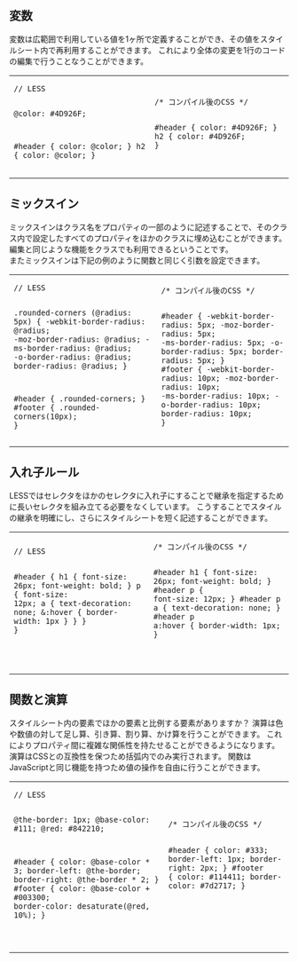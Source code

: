 <h2>変数</h2>

<p>変数は広範囲で利用している値を1ヶ所で定義することができ、その値をスタイルシート内で再利用することができます。
これにより全体の変更を1行のコードの編集で行うことなうことができます。</p>

<table class="code-example" cellpadding="0">
  <tr><td>
<pre class="less-example"><code>// LESS

@color: #4D926F;

#header {
  color: @color;
}
h2 {
  color: @color;
}
</code></pre>
  </td><td>
  <pre class="css-output"><code>/* コンパイル後のCSS */

#header {
  color: #4D926F;
}
h2 {
  color: #4D926F;
}</code></pre></td>
  </tr>
</table>

<h2>ミックスイン</h2>

<p>
ミックスインはクラス名をプロパティの一部のように記述することで、そのクラス内で設定したすべてのプロパティをほかのクラスに埋め込むことができます。<br>
編集と同じような機能をクラスでも利用できるということです。
<br>
またミックスインは下記の例のように関数と同じく引数を設定できます。
</p>

<table class="code-example" cellpadding="0">
  <tr><td>
  <pre class="less-example"><code>// LESS

.rounded-corners (@radius: 5px) {
  -webkit-border-radius: @radius;
  -moz-border-radius: @radius;
  -ms-border-radius: @radius;
  -o-border-radius: @radius;
  border-radius: @radius;
}

#header {
  .rounded-corners;
}
#footer {
  .rounded-corners(10px);
}</code></pre></td>

<td>
<pre class="css-output"><code>/* コンパイル後のCSS */

#header {
  -webkit-border-radius: 5px;
  -moz-border-radius: 5px;
  -ms-border-radius: 5px;
  -o-border-radius: 5px;
  border-radius: 5px;
}
#footer {
  -webkit-border-radius: 10px;
  -moz-border-radius: 10px;
  -ms-border-radius: 10px;
  -o-border-radius: 10px;
  border-radius: 10px;
}</code></pre>
  </td></tr>
</table>

<h2>入れ子ルール</h2>

<p>LESSではセレクタをほかのセレクタに入れ子にすることで継承を指定するために長いセレクタを組み立てる必要をなくしています。
こうすることでスタイルの継承を明確にし、さらにスタイルシートを短く記述することができます。</p>

<table class="code-example" cellpadding="0">
  <tr><td>
  <pre class="less-example">
<code>// LESS

#header {
  h1 {
    font-size: 26px;
    font-weight: bold;
  }
  p { font-size: 12px;
    a { text-decoration: none;
      &:hover { border-width: 1px }
    }
  }
}

</code></pre></td>

<td>
  <pre class="css-output"><code>/* コンパイル後のCSS */

#header h1 {
  font-size: 26px;
  font-weight: bold;
}
#header p {
  font-size: 12px;
}
#header p a {
  text-decoration: none;
}
#header p a:hover {
  border-width: 1px;
}

</code></pre>
  </td></tr>
</table>

<h2>関数と演算</h2>

<p>スタイルシート内の要素でほかの要素と比例する要素がありますか？
演算は色や数値の対して足し算、引き算、割り算、かけ算を行うことができます。
これによりプロパティ間に複雑な関係性を持たせることができるようになります。
演算はCSSとの互換性を保つため括弧内でのみ実行されます。
関数はJavaScriptと同じ機能を持つため値の操作を自由に行うことができます。</p>

<table class="code-example" cellpadding="0">
  <tr><td>
  <pre class="less-example">
<code>// LESS

@the-border: 1px;
@base-color: #111;
@red:        #842210;

#header {
  color: @base-color * 3;
  border-left: @the-border;
  border-right: @the-border * 2;
}
#footer { 
  color: @base-color + #003300;
  border-color: desaturate(@red, 10%);
}

</code></pre></td>

<td>
  <pre class="css-output"><code>/* コンパイル後のCSS */

#header {
  color: #333;
  border-left: 1px;
  border-right: 2px;
}
#footer { 
  color: #114411;
  border-color: #7d2717;
}

</code></pre>
  </td></tr>
</table>
